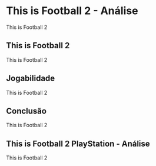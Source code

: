 ---
---

# This is Football 2 - Análise

This is Football 2

## This is Football 2

This is Football 2

## Jogabilidade

This is Football 2

## Conclusão

This is Football 2

## This is Football 2 PlayStation - Análise

This is Football 2
